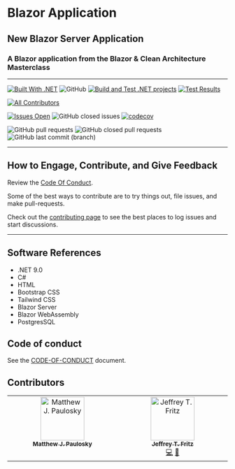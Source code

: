 # Blazor Application

## New Blazor Server Application

### A Blazor application from the Blazor & Clean Architecture Masterclass

****

[![Built With .NET](https://img.shields.io/badge/Built_With_.NET-512BD4?style=plastic&logo=DotNet&logoColor=white)](https://dot.net)
![GitHub](https://img.shields.io/github/license/mpaulosky/BlazingBlog?logo=github)
[![Build and Test .NET projects](https://github.com/mpaulosky/BlazingBlog/actions/workflows/dotnet.yml/badge.svg?branch=main)](https://github.com/mpaulosky/BlazingBlog/actions/workflows/dotnet.yml)
[![Test Results](https://gist.githubusercontent.com/mpaulosky/b29eba707101d6d1148aff5fb36b1ec5/raw/a878f948faf476152ee6b1843b39c19cd12df882/test-results-badge.svg)](https://fritzblog.blob.core.windows.net/githubartifacts/unittest-badge.svg)
<!-- ALL-CONTRIBUTORS-BADGE:START - Do not remove or modify this section -->
[![All Contributors](https://img.shields.io/badge/all_contributors-2-orange.svg?style=flat-square)](#contributors-)
<!-- ALL-CONTRIBUTORS-BADGE:END --> 

[![Issues Open](https://img.shields.io/github/issues/mpaulosky/BlazingBlog.svg?style=flatsquare&logo=github&label=Open%20Issues)](https://github.com/mpaulosky/BlazingBlog/issues)
![GitHub closed issues](https://img.shields.io/github/issues-closed/mpaulosky/BlazingBlog?logo=github)
[![codecov](https://codecov.io/gh/mpaulosky/BlazingBlog/branch/main/graph/badge.svg)](https://codecov.io/gh/mpaulosky/BlazingBlog)

![GitHub pull requests](https://img.shields.io/github/issues-pr/mpaulosky/BlazingBlog?label=pull%20requests%20main&logo=github)
![GitHub closed pull requests](https://img.shields.io/github/issues-pr-closed/mpaulosky/BlazingBlog?logo=github)
![GitHub last commit (branch)](https://img.shields.io/github/last-commit/mpaulosky/BlazingBlog/main?label=last%20commit%20main&logo=github)



****

## How to Engage, Contribute, and Give Feedback

Review the [Code Of Conduct](docs/CODE_OF_CONDUCT.md).

Some of the best ways to contribute are to try things out, file issues, and make pull-requests.

Check out the [contributing page](docs/CONTRIBUTING.md) to see the best places to log issues and start discussions.

****

## Software References

* .NET 9.0
* C#
* HTML
* Bootstrap CSS
* Tailwind CSS
* Blazor Server
* Blazor WebAssembly
* PostgresSQL

## Code of conduct

See the [CODE-OF-CONDUCT](docs/CODE_OF_CONDUCT.md) document.

## Contributors

<!-- ALL-CONTRIBUTORS-LIST:START - Do not remove or modify this section -->
<!-- prettier-ignore-start -->
<!-- markdownlint-disable -->
<table>
  <tbody>
    <tr>
      <td align="center" valign="top" width="14.28%">
        <a href="https://github.com/mpaulosky">
            <img src="https://avatars.githubusercontent.com/u/60372079?s=400&u=225990541a9143e8012466b5d8e29300c2cd32d2&v=4" width="100px;" alt="Matthew J. Paulosky"/><br />
            <sub><b>Matthew J. Paulosky</b></sub>
        </a><br />
      </td>
      <td align="center" valign="top" width="14.28%">
            <a href="https://mas.to/@csharpfritz">
                <img src="https://avatars.githubusercontent.com/u/78577?v=4?s=100" width="100px;" alt="Jeffrey T. Fritz"/>
                <br />
                <sub><b>Jeffrey T. Fritz</b></sub>
            </a>
            <br />
            <a href="https://github.com/FritzAndFriends/SharpSite/commits?author=csharpfritz" title="Code">💻</a>
            <a href="#projectManagement-csharpfritz" title="Project Management">📆</a>
        </td>
    </tr>
  </tbody>
</table>
<!-- markdownlint-restore -->
<!-- prettier-ignore-end -->

<!-- ALL-CONTRIBUTORS-LIST:END -->
<!-- prettier-ignore-start -->
<!-- markdownlint-disable -->

<!-- markdownlint-restore -->
<!-- prettier-ignore-end -->

<!-- ALL-CONTRIBUTORS-LIST:END -->